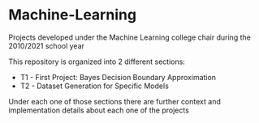 # Machine-Learning
Projects developed under the Machine Learning college chair during the 2010/2021 school year

This repository is organized into 2 different sections:
<ul>
  <li> T1 - First Project: Bayes Decision Boundary Approximation </li>
  <li> T2 - Dataset Generation for Specific Models </li>
</ul>
  
Under each one of those sections there are further context and implementation details about each one of the projects
